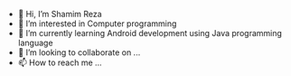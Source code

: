 - 👋 Hi, I’m Shamim Reza
- 👀 I’m interested in Computer programming 
- 🌱 I’m currently learning Android development using Java programming language
- 💞️ I’m looking to collaborate on ...
- 📫 How to reach me ...

<!---
shamim2014/shamim2014 is a ✨ special ✨ repository because its `README.md` (this file) appears on your GitHub profile.
You can click the Preview link to take a look at your changes.
--->
